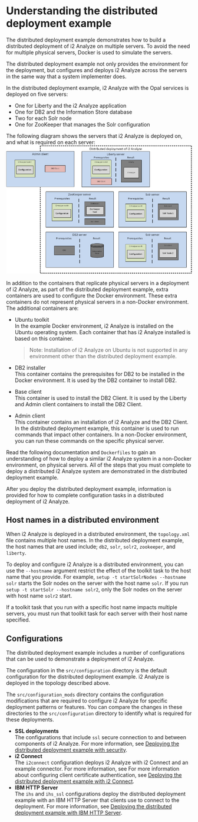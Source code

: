 # Understanding the distributed deployment example
The distributed deployment example demonstrates how to build a distributed deployment of i2 Analyze on multiple servers. To avoid the need for multiple physical servers, Docker is used to simulate the servers.

The distributed deployment example not only provides the environment for the deployment, but configures and deploys i2 Analyze across the servers in the same way that a system implementer does.

In the distributed deployment example, i2 Analyze with the Opal services is deployed on five servers:
- One for Liberty and the i2 Analyze application
- One for DB2 and the Information Store database
- Two for each Solr node
- One for ZooKeeper that manages the Solr configuration

The following diagram shows the servers that i2 Analyze is deployed on, and what is required on each server:
![Distributed deployment server topology](./images/distributed_topology.png)

In addition to the containers that replicate physical servers in a deployment of i2 Analyze, as part of the distributed deployment example, extra containers are used to configure the Docker environment. These extra containers do not represent physical servers in a non-Docker environment. The additional containers are:
- Ubuntu toolkit  
  In the example Docker environment, i2 Analyze is installed on the Ubuntu operating system. Each container that has i2 Analyze installed is based on this container.
  >Note: Installation of i2 Analyze on Ubuntu is not supported in any environment other than the distributed deployment example.

- DB2 installer  
  This container contains the prerequisites for DB2 to be installed in the Docker environment. It is used by the DB2 container to install DB2.

- Base client  
  This container is used to install the DB2 Client. It is used by the Liberty and Admin client containers to install the DB2 Client.

- Admin client  
  This container contains an installation of i2 Analyze and the DB2 Client. In the distributed deployment example, this container is used to run commands that impact other containers. In a non-Docker environment, you can run these commands on the specific physical server.

Read the following documentation and `Dockerfiles` to gain an understanding of how to deploy a similar i2 Analyze system in a non-Docker environment, on physical servers. All of the steps that you must complete to deploy a distributed i2 Analyze system are demonstrated in the distributed deployment example.

After you deploy the distributed deployment example, information is provided for how to complete configuration tasks in a distributed deployment of i2 Analyze.

## Host names in a distributed environment
When i2 Analyze is deployed in a distributed environment, the `topology.xml` file contains multiple host names. In the distributed deployment example, the host names that are used include; `db2`, `solr`, `solr2`, `zookeeper`, and `liberty`.

To deploy and configure i2 Analyze is a distributed environment, you can use the `--hostname` argument restrict the effect of the toolkit task to the host name that you provide. For example, `setup -t startSolrNodes --hostname solr` starts the Solr nodes on the server with the host name `solr`. If you run `setup -t startSolr --hostname solr2`, only the Solr nodes on the server with host name `solr2` start.

If a toolkit task that you run with a specific host name impacts multiple servers, you must run that toolkit task for each server with their host name specified.

## Configurations
The distributed deployment example includes a number of configurations that can be used to demonstrate a deployment of i2 Analyze.

The configuration in the `src/configuration` directory is the default configuration for the distributed deployment example. i2 Analyze is deployed in the topology described above.

The `src/configuration_mods` directory contains the configuration modifications that are required to configure i2 Analyze for specific deployment patterns or features. You can compare the changes in these directories to the `src/configuration` directory to identify what is required for these deployments.
- **SSL deployments**  
The configurations that include `ssl` secure connection to and between components of i2 Analyze. For more information, see [Deploying the distributed deployment example with security](securing_ssl.md).
- **i2 Connect**  
The `i2connect` configuration deploys i2 Analyze with i2 Connect and an example connector. For more information, see
For more information about configuring client certificate authentication, see [Deploying the distributed deployment example with i2 Connect](deploy_connect.md).
- **IBM HTTP Server**  
The `ihs` and `ihs_ssl` configurations deploy the distributed deployment example with an IBM HTTP Server that clients use to connect to the deployment. For more information, see [Deploying the distributed deployment example with IBM HTTP Server](deploy_walk_through_http.md).
